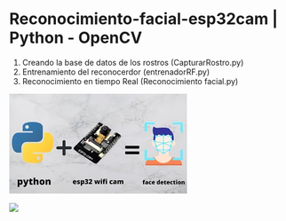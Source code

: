 ﻿# Reconocimiento-facial-esp32cam | Python - OpenCV

1. Creando la base de datos de los rostros (CapturarRostro.py)
2. Entrenamiento del reconocerdor (entrenadorRF.py)
3. Reconocimiento en tiempo Real (Reconocimiento facial.py)

![](ESP32CAM.jpg)



![](20220506_171146.gif)

